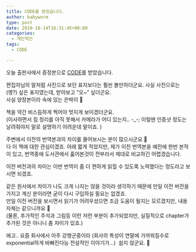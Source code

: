 ```yaml
---
title: CODE를 받았습니다.
author: babyworm
type: post
date: 2010-10-14T16:31:45+00:00
categories:
  - 개인적인
tags:
  - CODE

---
```

오늘 출판사에서 증정본으로 <a href="http://www.yes24.com/24/goods/4216805" target="_blank">CODE</a>를 받았습니다.

편집자님의 말처럼 사진으로 보던 표지보다는 훨씬 볼만하더군요. 사실 사진으로는 (엥?) 싶은 표지였는데, 받아보고 &#8220;오~&#8221; 싶더군요.<br>
사실 양장본이라 속에 있는 은박이 🙂

책을 약간 비스듬하게 찍어야 멋지게 보이겠더군요.<br>
(이사하면서 짐 정리를 아직 못해서 카메라가 어디 있는지.. -_-; 이럴땐 인증샷 정도는 날려줘야지 말로 설명하기 어려운데 말이죠. )

주변에서 이전의 번역본과의 차이를 물어보시는 분이 많으시군요 🙂<br>
다 이 책에 대한 관심이겠죠. 아래 짧게 적었지만, 제가 이전 번역본을 예전에 한번 본적이 있고, 번역중에 도서관에서 훓어본것이 전부라서 제대로 비교하긴 어렵겠습니다.

이전 버전과의 차이는 이번 번역이 좀 더 편하게 읽힐 수 있도록 노력했다는 정도라고 보시면 되겠죠.

같은 원서에서 차이가 나도 크게 나지는 않을 것이라 생각하기 때문에 만일 이전 버전을 가지고 계신 분이라면 굳이 다시 구입하실 필요는 없겠죠.<br>
만일 이전 버전을 보시면서 읽기가 어려우셨으면 조금 도움이 될지는 모르겠지만, 내용 자체는 같으니까요 🙂<br>
(물론, 추가적인 주석과 그림등 이런 저런 부분이 추가되었지만, 실질적으로 chapter가 추가된 것은 아니니 좀 차이가 있죠.)

에고.. 요즘 회사에서 아주 강행군중이라 (회사의 특성이 연말에 가까워질수로 exponential하게 바빠진다능 전설적인 이야기가&#8230;) &nbsp;쉽지 않군요. 🙂
